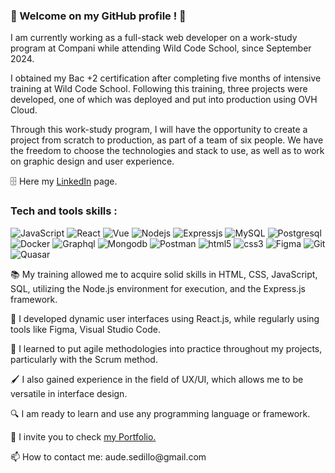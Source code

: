 ### 🦈 Welcome on my GitHub profile ! 🦈

<p>I am currently working as a full-stack web developer on a work-study program at Compani while attending Wild Code School, since September 2024.</p>

<p>I obtained my Bac +2 certification after completing five months of intensive training at Wild Code School. Following this training, three projects were developed, one of which was deployed and put into production using OVH Cloud.</p>
<p>Through this work-study program, I will have the opportunity to create a project from scratch to production, as part of a team of six people. We have the freedom to choose the technologies and stack to use, as well as to work on graphic design and user experience.</p>

<p>🗄️ Here my <a href="www.linkedin.com/in/aude-sedillo" target="_blank">LinkedIn</a> page.</p>


### Tech and tools skills : 

<p>
  <img alt="JavaScript" src="https://img.shields.io/badge/-JavaScript-F0DB4F?style=flat-square&logo=JavaScript&logoColor=white" />
  <img alt="React" src="https://img.shields.io/badge/-React-45b8d8?style=flat-square&logo=react&logoColor=white" />
  <img alt="Vue" src="https://img.shields.io/badge/-Vue.js-4fc08d?style=flat&logo=vuedotjs&logoColor=white">
  <img alt="Nodejs" src="https://img.shields.io/badge/-Nodejs-44883e?style=flat-square&logo=Node.js&logoColor=white" />
  <img alt="Expressjs" src="https://img.shields.io/badge/Express.js-000000?logo=express&logoColor=fff&style=flat" />
  <img alt="MySQL" src="https://img.shields.io/badge/-MySQL-F29111?style=flat-square&logo=MySQL&logoColor=white" />
  <img alt="Postgresql" src="https://img.shields.io/badge/PostgreSQL-316192?logo=postgresql&logoColor=white">
  <img alt="Docker" src="https://img.shields.io/badge/-Docker-2496ED?style=flat-square&logo=Docker&logoColor=white">
  <img alt="Graphql" src="http://img.shields.io/badge/GraphQL-E10098?logo=GraphQL&logoColor=white">
  <img alt="Mongodb" src="https://img.shields.io/badge/-MongoDB-4DB33D?style=flat&logo=mongodb&logoColor=FFFFFF">
  <img alt="Postman" src="https://img.shields.io/badge/-Postman-FF6C37?style=flat&logo=postman&logoColor=white">
  <img alt="html5" src="https://img.shields.io/badge/-HTML5-E34F26?style=flat-square&logo=html5&logoColor=white" />
  <img alt="css3" src="https://img.shields.io/badge/-CSS3-264de4?style=flat-square&logo=css3&logoColor=white" />
  <img alt="Figma" src="https://img.shields.io/badge/-Figma-a259ff?style=flat-square&logo=Figma&logoColor=white" />
  <img alt="Git" src="https://img.shields.io/badge/-Git-F14E32?style=flat-square&logo=git&logoColor=white" />
  <img alt="Quasar" src="https://img.shields.io/badge/Quasar-16B7FB?style=for-the-badge&logo=quasar&logoColor=black" />
</p>

<p>📚 My training allowed me to acquire solid skills in HTML, CSS, JavaScript, SQL, utilizing the Node.js environment for execution, and the Express.js framework.</p>

<p>📌 I developed dynamic user interfaces using React.js, while regularly using tools like Figma, Visual Studio Code.</p>

<p>🔗 I learned to put agile methodologies into practice throughout my projects, particularly with the Scrum method.</p>

<p>🖌️ I also gained experience in the field of UX/UI, which allows me to be versatile in interface design.</p>

<p>🔍 I am ready to learn and use any programming language or framework.</p>

<p>🔮 I invite you to check <a href="https://aude-sedillo.vercel.app/" target="_blank">my Portfolio.</a></p>

<p>📫 How to contact me: aude.sedillo@gmail.com</p>

